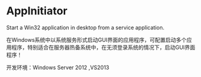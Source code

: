 # AppInitiator
Start a Win32 application in desktop from a service application.

在Windows系统中以系统服务形式启动GUI界面的应用程序，可配置启动多个应用程序，特别适合在服务器热备系统中，在无须登录系统的情况下，启动GUI界面程序！

开发环境：Windows Server 2012 ,VS2013

